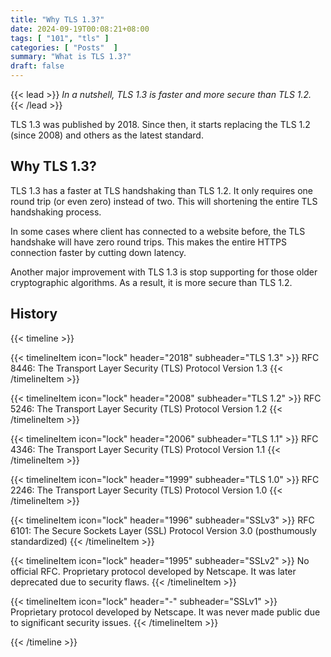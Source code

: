 ```yaml
---
title: "Why TLS 1.3?"
date: 2024-09-19T00:08:21+08:00
tags: [ "101", "tls" ]
categories: [ "Posts"  ]
summary: "What is TLS 1.3?"
draft: false
---
```

{{< lead >}}
*In a nutshell, TLS 1.3 is faster and more secure than TLS 1.2.*
{{< /lead >}}

TLS 1.3 was published by 2018.
Since then, it starts replacing the TLS 1.2 (since 2008) and others as the latest standard.

## Why TLS 1.3?

TLS 1.3 has a faster at TLS handshaking than TLS 1.2.
It only requires one round trip (or even zero) instead of two.
This will shortening the entire TLS handshaking process.

In some cases where client has connected to a website before, the TLS handshake will have zero round trips.
This makes the entire HTTPS connection faster by cutting down latency.

Another major improvement with TLS 1.3 is stop supporting for those older cryptographic algorithms.
As a result, it is more secure than TLS 1.2.

## History 

{{< timeline >}}

{{< timelineItem icon="lock" header="2018" subheader="TLS 1.3" >}}
RFC 8446: The Transport Layer Security (TLS) Protocol Version 1.3
{{< /timelineItem >}}

{{< timelineItem icon="lock" header="2008" subheader="TLS 1.2" >}}
RFC 5246: The Transport Layer Security (TLS) Protocol Version 1.2
{{< /timelineItem >}}

{{< timelineItem icon="lock" header="2006" subheader="TLS 1.1" >}}
RFC 4346: The Transport Layer Security (TLS) Protocol Version 1.1
{{< /timelineItem >}}

{{< timelineItem icon="lock" header="1999" subheader="TLS 1.0" >}}
RFC 2246: The Transport Layer Security (TLS) Protocol Version 1.0
{{< /timelineItem >}}

{{< timelineItem icon="lock" header="1996" subheader="SSLv3" >}}
RFC 6101: The Secure Sockets Layer (SSL) Protocol Version 3.0 (posthumously standardized)
{{< /timelineItem >}}

{{< timelineItem icon="lock" header="1995" subheader="SSLv2" >}}
No official RFC.
Proprietary protocol developed by Netscape.
It was later deprecated due to security flaws.
{{< /timelineItem >}}

{{< timelineItem icon="lock" header="-" subheader="SSLv1" >}}
Proprietary protocol developed by Netscape.
It was never made public due to significant security issues.
{{< /timelineItem >}}

{{< /timeline >}}

